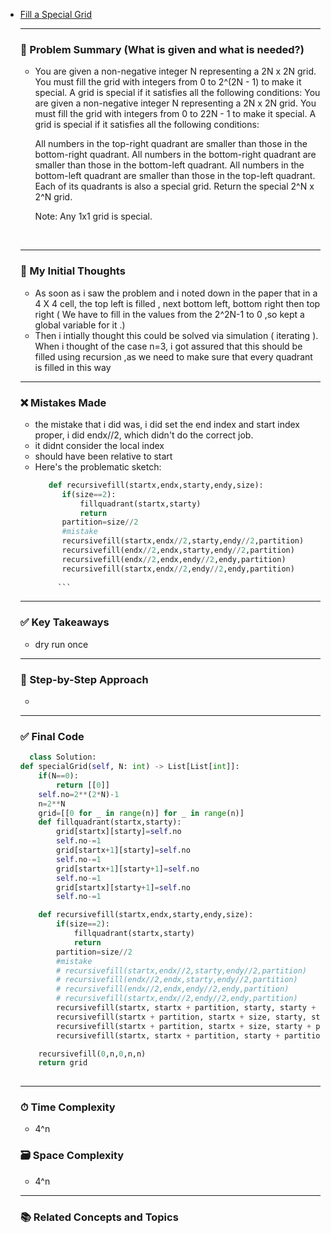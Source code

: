 

- [Fill a Special Grid](https://leetcode.com/contest/weekly-contest-448/problems/fill-a-special-grid/)
    
    ---

    ### 🧾 Problem Summary (What is given and what is needed?) 
    - You are given a non-negative integer N representing a 2N x 2N grid. You must fill the grid with integers from 0 to 2^(2N - 1) to make it special. A grid is special if it satisfies all the following conditions:
		You are given a non-negative integer N representing a 2N x 2N grid. You must fill the grid with integers from 0 to 22N - 1 to make it special. A grid is special if it satisfies all the following conditions:
		
		All numbers in the top-right quadrant are smaller than those in the bottom-right quadrant.
		All numbers in the bottom-right quadrant are smaller than those in the bottom-left quadrant.
		All numbers in the bottom-left quadrant are smaller than those in the top-left quadrant.
		Each of its quadrants is also a special grid.
		Return the special 2^N x 2^N grid.
		
		Note: Any 1x1 grid is special.
		
		 

    ---

    ### 💭 My Initial Thoughts
    - As soon as i saw the problem and i noted down in the paper that in a 4 X 4 cell, the top left is filled , next bottom left, bottom right then top right ( We have to fill in the values from the 2^2N-1 to 0 ,so kept a global variable for it .)
    - Then i intially thought this could be solved via simulation ( iterating ).  When i thought of the case n=3, i got assured that this should be filled using recursion ,as we need to make sure that every quadrant is filled in this way

    ---

    ### ❌ Mistakes Made
    - the mistake that i did was, i did set the end index and start index proper, i did endx//2, which didn't do the correct job. 
    - it didnt consider the local index
    - should have been relative to start
    - Here's the problematic sketch:
      ```python
         def recursivefill(startx,endx,starty,endy,size):
            if(size==2):
                fillquadrant(startx,starty)
                return
            partition=size//2
            #mistake
            recursivefill(startx,endx//2,starty,endy//2,partition)
            recursivefill(endx//2,endx,starty,endy//2,partition)
            recursivefill(endx//2,endx,endy//2,endy,partition)
            recursivefill(startx,endx//2,endy//2,endy,partition)
     
           ```

    ---

    ### ✅ Key Takeaways
    - dry run once

    ---

    ### 🧭 Step-by-Step Approach
    - 
    ---

    ### ✅ Final Code

    ```python
	  class Solution:
    def specialGrid(self, N: int) -> List[List[int]]:
        if(N==0):
            return [[0]]
        self.no=2**(2*N)-1
        n=2**N
        grid=[[0 for _ in range(n)] for _ in range(n)]
        def fillquadrant(startx,starty):
            grid[startx][starty]=self.no
            self.no-=1
            grid[startx+1][starty]=self.no
            self.no-=1
            grid[startx+1][starty+1]=self.no
            self.no-=1
            grid[startx][starty+1]=self.no
            self.no-=1

        def recursivefill(startx,endx,starty,endy,size):
            if(size==2):
                fillquadrant(startx,starty)
                return
            partition=size//2
            #mistake
            # recursivefill(startx,endx//2,starty,endy//2,partition)
            # recursivefill(endx//2,endx,starty,endy//2,partition)
            # recursivefill(endx//2,endx,endy//2,endy,partition)
            # recursivefill(startx,endx//2,endy//2,endy,partition)
            recursivefill(startx, startx + partition, starty, starty + partition, partition)  # top-left
            recursivefill(startx + partition, startx + size, starty, starty + partition, partition)  # top-right
            recursivefill(startx + partition, startx + size, starty + partition, starty + size, partition)  # bottom-right
            recursivefill(startx, startx + partition, starty + partition, starty + size, partition)

        recursivefill(0,n,0,n,n)
        return grid
     
    ```

    ---

    ### ⏱ Time Complexity
    - 4^n

    ### 🗃 Space Complexity
    - 4^n

    ---

    ### 📚 Related Concepts and Topics

